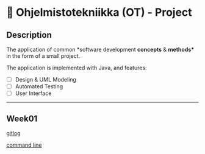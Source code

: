 # 🍊 Ohjelmistotekniikka (OT) - Project

## Description

The application of common \*software development **concepts** & **methods\*** in the form of a small project.

The application is implemented with Java, and features:

- [ ] Design & UML Modeling
- [ ] Automated Testing
- [ ] User Interface

---

## Week01

[gitlog](https://github.com/Nurou/ot-harjoitustyo/blob/master/laskarit/viikko1/gitlog.txt)

[command line](https://github.com/Nurou/ot-harjoitustyo/blob/master/laskarit/viikko1/kommentorivi.txt)
